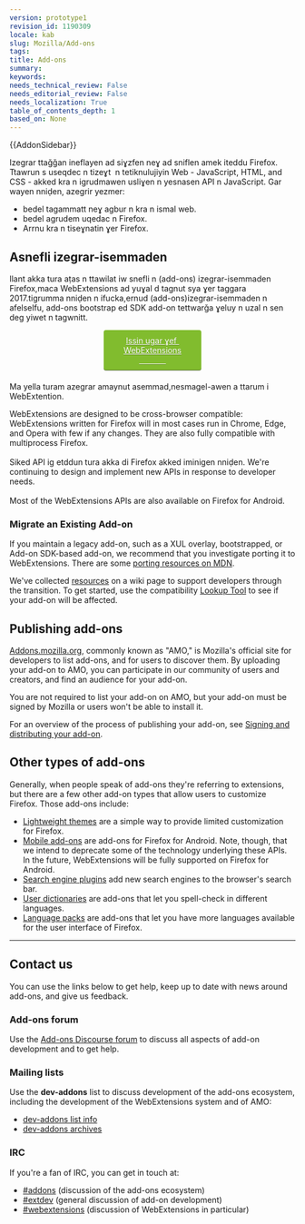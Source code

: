 ```yaml
---
version: prototype1
revision_id: 1190309
locale: kab
slug: Mozilla/Add-ons
tags: 
title: Add-ons
summary: 
keywords: 
needs_technical_review: False
needs_editorial_review: False
needs_localization: True
table_of_contents_depth: 1
based_on: None
---
```

<div>{{AddonSidebar}}</div>

<p><span class="seoSummary">Izegrar ttaǧǧan ineflayen ad siɣzfen neɣ ad sniflen amek iteddu Firefox.</span> Ttawrun s useqdec n tizeɣt&nbsp; n tetiknulujiyin Web - JavaScript, HTML, and CSS - akked kra n igrudmawen usliɣen n yesnasen API n JavaScript. Gar wayen nniḍen, azegrir yezmer:</p>

<ul>
 <li>bedel tagammatt neɣ agbur n kra n ismal web.</li>
 <li>bedel agrudem uqedac n Firefox.</li>
 <li>Arrnu kra n tiseɣnatin ɣer Firefox.</li>
</ul>

<h2 id="Asnefli_izegrar-isemmaden">Asnefli izegrar-isemmaden</h2>

<p>llant akka tura aṭas n ttawilat iw snefli n (add-ons) izegrar-isemmaden Firefox,maca WebExtensions ad yuɣal d tagnut sya ɣer taggara 2017.tigrumma nniḍen n ifucka,ernud (add-ons)izegrar-isemmaden n afelselfu, add-ons bootstrap ed SDK add-on tettwarǧa ɣeluy n uzal n sen deg yiwet n tagwnitt.</p>

<p><a href="https://developer.mozilla.org/en-US/Add-ons/WebExtensions" style="margin-left: auto; margin-right: auto; margin-bottom: 20px; padding: 10px; text-align: center; border-radius: 4px; display: block; width: 30%;background-color: #81BC2E; color: white; text-shadow: 0px 1px 0px rgba(0, 0, 0, 0.25); box-shadow: 0px 1px 0px 0px rgba(0, 0, 0, 0.2), 0px -1px 0px 0px rgba(0, 0, 0, 0.3) inset;">Issin ugar ɣef&nbsp; WebExtensions &nbsp;&nbsp;&nbsp;&nbsp;&nbsp;&nbsp;&nbsp;&nbsp;&nbsp;&nbsp;&nbsp;&nbsp; </a></p>

<p>Ma yella turam azegrar amaynut asemmad,nesmagel-awen a ttarum i WebExtention.</p>

<p>WebExtensions are designed to be cross-browser compatible: WebExtensions written for Firefox will in most cases run in Chrome, Edge, and Opera with few if any changes. They are also fully compatible with multiprocess Firefox.<br />
 <br />
 Siked API ig etddun tura akka di Firefox akked iminigen nniḍen. We're continuing to design and implement new APIs in response to developer needs.<br />
 <br />
 Most of the WebExtensions APIs are also available on Firefox for Android.</p>

<h3 id="Migrate_an_Existing_Add-on">Migrate an Existing Add-on</h3>

<p>If you maintain a legacy add-on, such as a XUL overlay, bootstrapped, or Add-on SDK-based add-on, we recommend that you investigate porting it to WebExtensions. There are some <a href="/en-US/Add-ons/WebExtensions/Porting_a_legacy_Firefox_add-on">porting resources on MDN</a>.</p>

<p>We've collected <a href="https://wiki.mozilla.org/Add-ons/developer/communication">resources</a> on a wiki page to support developers through the transition. To get started, use the compatibility <a href="https://compatibility-lookup.services.mozilla.com/">Lookup Tool</a> to see if your add-on will be affected.</p>

<h2 id="Publishing_add-ons">Publishing add-ons</h2>

<p><a href="https://addons.mozilla.org">Addons.mozilla.org</a>, commonly known as "AMO," is Mozilla's official site for developers to list add-ons, and for users to discover them. By uploading your add-on to AMO, you can participate in our community of users and creators, and find an audience for your add-on.</p>

<p>You are not required to list your add-on on AMO, but your add-on must be signed by Mozilla or users won't be able to install it.</p>

<p>For an overview of the process of publishing your add-on, see <a href="https://developer.mozilla.org/en-US/Add-ons/Distribution">Signing and distributing your add-on</a>.</p>

<h2 id="Other_types_of_add-ons">Other types of add-ons</h2>

<p>Generally, when people speak of add-ons they're referring to extensions, but there are a few other add-on types that allow users to customize Firefox. Those add-ons include:</p>

<ul>
 <li><a href="https://developer.mozilla.org/Add-ons/Themes/Background">Lightweight themes</a> are a simple way to provide limited customization for Firefox.</li>
 <li><a href="/en-US/Add-ons/Firefox_for_Android">Mobile add-ons</a> are add-ons for&nbsp;Firefox for Android. Note, though, that we intend to deprecate some of the technology underlying these APIs. In the future, WebExtensions will be fully supported on Firefox for Android.</li>
 <li><a href="/en-US/docs/Creating_OpenSearch_plugins_for_Firefox">Search engine plugins</a> add new search engines to the browser's search bar.</li>
 <li><a href="/en-US/docs/Mozilla/Creating_a_spell_check_dictionary_add-on">User dictionaries</a> are add-ons that let you spell-check in different languages.</li>
 <li><a href="https://support.mozilla.org/kb/use-firefox-interface-other-languages-language-pack">Language packs</a> are add-ons that let you have more languages available for the user interface of Firefox.</li>
</ul>

<hr />
<h2 id="Contact_us">Contact us</h2>

<p>You can use the links below to get help, keep up to date with news around add-ons, and give us feedback.</p>

<h3 id="Add-ons_forum">Add-ons forum</h3>

<p>Use the <a href="https://discourse.mozilla-community.org/c/add-ons">Add-ons Discourse forum</a> to discuss all aspects of add-on development and to get help.</p>

<h3 id="Mailing_lists">Mailing lists</h3>

<p>Use the <strong>dev-addons</strong> list to discuss development of the add-ons ecosystem, including the development of the WebExtensions system and of AMO:</p>

<ul>
 <li><a href="https://mail.mozilla.org/listinfo/dev-addons">dev-addons list info</a></li>
 <li><a href="https://mail.mozilla.org/pipermail/dev-addons/">dev-addons archives</a></li>
</ul>

<h3 id="IRC">IRC</h3>

<p>If you're a fan of IRC, you can get in touch at:</p>

<ul>
 <li><a href="irc://irc.mozilla.org/addons">#addons</a> (discussion of the add-ons ecosystem)</li>
 <li><a href="irc://irc.mozilla.org/extdev">#extdev</a> (general discussion of add-on development)</li>
 <li><a href="irc://irc.mozilla.org/webextensions">#webextensions</a> (discussion of WebExtensions in particular)</li>
</ul>

